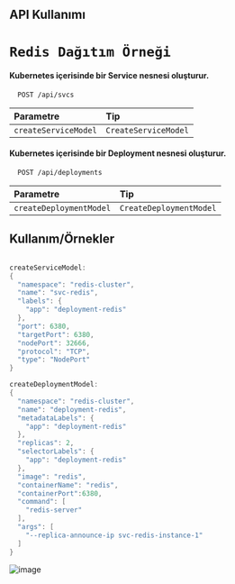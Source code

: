 
## API Kullanımı

# `Redis Dağıtım Örneği`

#### Kubernetes içerisinde bir Service nesnesi oluşturur.

```http
  POST /api/svcs
```

| Parametre | Tip     | 
| :-------- | :------- 
| `createServiceModel` | `CreateServiceModel`

#### Kubernetes içerisinde bir Deployment nesnesi oluşturur.

```http
  POST /api/deployments
```

| Parametre | Tip     | 
| :-------- | :------- | 
| `createDeploymentModel`      | `CreateDeploymentModel` | 




## Kullanım/Örnekler

```java

createServiceModel:
{
  "namespace": "redis-cluster",
  "name": "svc-redis",
  "labels": {
    "app": "deployment-redis"
  },
  "port": 6380,
  "targetPort": 6380,
  "nodePort": 32666,
  "protocol": "TCP",
  "type": "NodePort"
}

createDeploymentModel:
{
  "namespace": "redis-cluster",
  "name": "deployment-redis",
  "metadataLabels": {
    "app": "deployment-redis"
  },
  "replicas": 2,
  "selectorLabels": {
    "app": "deployment-redis"
  },
  "image": "redis",
  "containerName": "redis",
  "containerPort":6380,
  "command": [
    "redis-server"
  ],
  "args": [
    "--replica-announce-ip svc-redis-instance-1"
  ]
}
```
![image](https://user-images.githubusercontent.com/21373505/144596598-ba7a0013-4e9c-4265-a426-3eedd9b515b3.png)
  